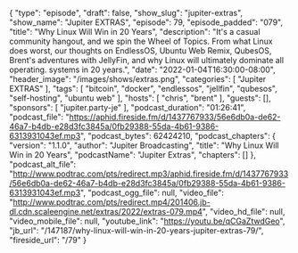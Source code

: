 {
  "type": "episode",
  "draft": false,
  "show_slug": "jupiter-extras",
  "show_name": "Jupiter EXTRAS",
  "episode": 79,
  "episode_padded": "079",
  "title": "Why Linux Will Win in 20 Years",
  "description": "It's a casual community hangout, and we spin the Wheel of Topics. From what Linux does worst, our thoughts on EndlessOS, Ubuntu Web Remix, QubesOS, Brent's adventures with JellyFin, and why Linux will ultimately dominate all operating. systems in 20 years.",
  "date": "2022-01-04T16:30:00-08:00",
  "header_image": "/images/shows/extras.png",
  "categories": [
    "Jupiter EXTRAS"
  ],
  "tags": [
    "bitcoin",
    "docker",
    "endlessos",
    "jellfin",
    "qubesos",
    "self-hosting",
    "ubuntu web"
  ],
  "hosts": [
    "chris",
    "brent"
  ],
  "guests": [],
  "sponsors": [
    "jupiter.party-je"
  ],
  "podcast_duration": "01:26:41",
  "podcast_file": "https://aphid.fireside.fm/d/1437767933/56e6db0a-de62-46a7-b4db-e28d3fc3845a/0fb29388-55da-4b61-9386-6313931043ef.mp3",
  "podcast_bytes": 62424210,
  "podcast_chapters": {
    "version": "1.1.0",
    "author": "Jupiter Broadcasting",
    "title": "Why Linux Will Win in 20 Years",
    "podcastName": "Jupiter Extras",
    "chapters": []
  },
  "podcast_alt_file": "http://www.podtrac.com/pts/redirect.mp3/aphid.fireside.fm/d/1437767933/56e6db0a-de62-46a7-b4db-e28d3fc3845a/0fb29388-55da-4b61-9386-6313931043ef.mp3",
  "podcast_ogg_file": null,
  "video_file": "http://www.podtrac.com/pts/redirect.mp4/201406.jb-dl.cdn.scaleengine.net/extras/2022/extras-079.mp4",
  "video_hd_file": null,
  "video_mobile_file": null,
  "youtube_link": "https://youtu.be/qCGaZtwdGeo",
  "jb_url": "/147187/why-linux-will-win-in-20-years-jupiter-extras-79/",
  "fireside_url": "/79"
}

